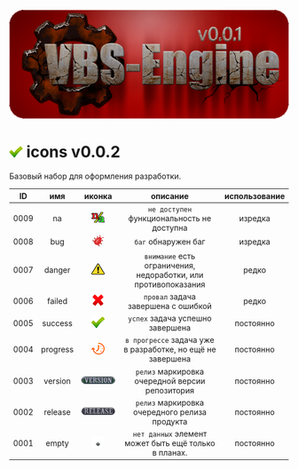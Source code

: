 [![logo](../logo.png)](../home.md "for developers") 

[H]: ../docs.md  "родитель"

[![S]][H] icons v0.0.2
======================

Базовый набор для оформления разработки.  

| **ID** |    имя   | иконка |                            описание                            | использование |  
|:------:|:--------:|:------:|:--------------------------------------------------------------:|:-------------:|  
|  0009  | na       |  ![N]  | `не доступен` функциональность не доступна                     |   изредка     |  
|  0008  | bug      |  ![B]  | `баг` обнаружен баг                                            |   изредка     |  
|  0007  | danger   |  ![D]  | `внимание` есть ограничения, недоработки, или противопоказания |   редко       |  
|  0006  | failed   |  ![F]  | `провал` задача завершена с ошибкой                            |   редко       |  
|  0005  | success  |  ![S]  | `успех` задача успешно завершена                               |   постоянно   |  
|  0004  | progress |  ![P]  | `в прогрессе` задача уже в разработке, но ещё не завершена     |   постоянно   |  
|  0003  | version  |  ![V]  | `релиз` маркировка очередной версии репозитория                |   постоянно   |  
|  0002  | release  |  ![R]  | `релиз` маркировка очередного релиза продукта                  |   постоянно   |  
|  0001  | empty    |  ![E]  | `нет данных` элемент может быть ещё только в планах.           |   постоянно   |  

[N]:  na.png
[B]:  bug.png
[D]:  danger.png
[F]:  failed.png
[S]:  success.png
[P]:  progress.png
[R]:  release.png
[V]:  version.png
[E]:  empty.png


